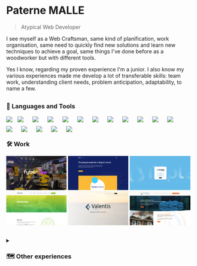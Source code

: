 <h1>Paterne MALLE</h1> 

> Atypical Web Developer 

<p>I see myself as a Web Craftsman, same kind of planification, work organisation, same need to quickly find new solutions and learn new techniques to achieve a goal, same things I've done before as a woodworker but with different tools.</p>
<p>Yes I know, regarding my proven experience I'm a junior. I also know my various experiences made me develop a lot of transferable skills: team work, understanding client needs, problem anticipation, adaptability, to name a few.</p>

##

<h3>🧰 Languages and Tools</h3>

<img align="left" width="30px" style="" src="https://cdn.jsdelivr.net/gh/devicons/devicon/icons/git/git-original.svg" />
<img align="left" width="30px" style="padding-right: 10px; margin-bottom:10px;" src="https://cdn.jsdelivr.net/gh/devicons/devicon/icons/wordpress/wordpress-plain.svg" />
<img align="left" width="30px" style="padding-right: 10px; margin-bottom:10px;" src="https://cdn.jsdelivr.net/gh/devicons/devicon/icons/php/php-original.svg" />
<img align="left" width="30px" style="padding-right: 10px; margin-bottom:10px;" src="https://cdn.jsdelivr.net/gh/devicons/devicon/icons/html5/html5-original.svg" />
<img align="left" width="30px" style="padding-right: 10px; margin-bottom:10px;" src="https://cdn.jsdelivr.net/gh/devicons/devicon/icons/css3/css3-original.svg" />
<img align="left" width="30px" style="padding-right: 10px; margin-bottom:10px;" src="https://cdn.jsdelivr.net/gh/devicons/devicon/icons/javascript/javascript-original.svg" />
<img align="left" width="30px" style="padding-right: 10px; margin-bottom:10px;" src="https://cdn.jsdelivr.net/gh/devicons/devicon/icons/sass/sass-original.svg" />
<img align="left" width="30px" style="padding-right: 10px; margin-bottom:10px;" src="https://cdn.jsdelivr.net/gh/devicons/devicon/icons/jquery/jquery-original-wordmark.svg" />
<img align="left" width="30px" style="padding-right: 10px; margin-bottom:10px;" src="https://cdn.jsdelivr.net/gh/devicons/devicon/icons/bootstrap/bootstrap-original.svg" />
<img align="left" width="30px" style="padding-right: 10px; margin-bottom:10px;" src="https://cdn.jsdelivr.net/gh/devicons/devicon/icons/threejs/threejs-original-wordmark.svg" />
<img align="left" width="30px" style="padding-right: 10px; margin-bottom:10px;" src="https://cdn.jsdelivr.net/gh/devicons/devicon/icons/vuejs/vuejs-original.svg" />
<img align="left" width="30px" style="padding-right: 10px; margin-bottom:10px;" src="https://cdn.jsdelivr.net/gh/devicons/devicon/icons/nodejs/nodejs-original.svg" /> 
<img align="left" width="30px" style="padding-right: 10px; margin-bottom:10px;" src="https://cdn.jsdelivr.net/gh/devicons/devicon/icons/mongodb/mongodb-plain-wordmark.svg" /> 
<img align="left" width="30px" style="padding-right: 10px; margin-bottom:10px;" src="https://cdn.jsdelivr.net/gh/devicons/devicon/icons/woocommerce/woocommerce-original.svg" />
<img align="left" width="30px" style="padding-right: 10px; margin-bottom:10px;" src="https://cdn.jsdelivr.net/gh/devicons/devicon/icons/gulp/gulp-plain.svg" />
<img align="left" width="30px" style="padding-right: 10px; margin-bottom:10px;" src="https://cdn.jsdelivr.net/gh/devicons/devicon/icons/heroku/heroku-original.svg" />
<img align="left" width="30px" style="padding-right: 10px; margin-bottom:10px;" src="https://cdn.jsdelivr.net/gh/devicons/devicon/icons/filezilla/filezilla-plain.svg" />
<br>
<br>

##

<h3>🛠️ Work</h3>

<div >
<a href="https://fyber.live/"><img src="https://github.com/Patern-Malle/Patern-Malle/blob/main/fyber-live.jpg" alt="Fyber Live" width="32%"></a>
<a href="https://fyberdigital.com/"><img src="https://github.com/Patern-Malle/Patern-Malle/blob/main/fyber-digital.jpg" alt="Fyber Digital" width="32%"></a>
<a href=""><img src="https://github.com/Patern-Malle/Patern-Malle/blob/main/triple-esg.jpg" alt="Triple Index" width="32%"></a>
<a href="https://omnivisto.com/"><img src="https://github.com/Patern-Malle/Patern-Malle/blob/main/omnivisto.jpg" alt="Omnivisto" width="32%"></a>
<a href="http://valentis22-com.stackstaging.com/"><img src="https://github.com/Patern-Malle/Patern-Malle/blob/main/valentis.jpg" alt="Valentis Advisory" width="32%"></a>
<a href="https://ambienceresponse.com/"><img src="https://github.com/Patern-Malle/Patern-Malle/blob/main/ambience-response.jpg" alt="Ambience Response" width="32%"></a>
</div>

##

<details>
    <summary><h3>🗺️ Other experiences</h3></summary>
    <h4>Sociology</h4>
    <h4>Woodworker / Farmer</h4>
    <h4>Cheesemaker</h4>
    <h4>Web Developer</h4>
</details>
